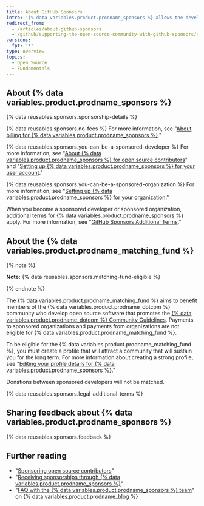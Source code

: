 ```yaml
---
title: About GitHub Sponsors
intro: '{% data variables.product.prodname_sponsors %} allows the developer community to financially support the people and organizations who design, build, and maintain the open source projects they depend on, directly on {% data variables.product.product_name %}.'
redirect_from:
  - /articles/about-github-sponsors
  - /github/supporting-the-open-source-community-with-github-sponsors/about-github-sponsors
versions:
  fpt: '*'
type: overview
topics:
  - Open Source
  - Fundamentals
---
```


## About {% data variables.product.prodname_sponsors %}

{% data reusables.sponsors.sponsorship-details %}

{% data reusables.sponsors.no-fees %} For more information, see "[About billing for {% data variables.product.prodname_sponsors %}](/articles/about-billing-for-github-sponsors)."

{% data reusables.sponsors.you-can-be-a-sponsored-developer %} For more information, see "[About {% data variables.product.prodname_sponsors %} for open source contributors](/sponsors/receiving-sponsorships-through-github-sponsors/about-github-sponsors-for-open-source-contributors)" and "[Setting up {% data variables.product.prodname_sponsors %} for your user account](/sponsors/receiving-sponsorships-through-github-sponsors/setting-up-github-sponsors-for-your-user-account)."

{% data reusables.sponsors.you-can-be-a-sponsored-organization %} For more information, see "[Setting up {% data variables.product.prodname_sponsors %} for your organization](/sponsors/receiving-sponsorships-through-github-sponsors/setting-up-github-sponsors-for-your-organization)."

When you become a sponsored developer or sponsored organization, additional terms for {% data variables.product.prodname_sponsors %} apply. For more information, see "[GitHub Sponsors Additional Terms](/github/site-policy/github-sponsors-additional-terms)."

## About the {% data variables.product.prodname_matching_fund %} 

{% note %}

**Note:** {% data reusables.sponsors.matching-fund-eligible %}

{% endnote %}

The {% data variables.product.prodname_matching_fund %} aims to benefit members of the {% data variables.product.prodname_dotcom %} community who develop open source software that promotes the [{% data variables.product.prodname_dotcom %} Community Guidelines](/github/site-policy/github-community-guidelines). Payments to sponsored organizations and payments from organizations are not eligible for {% data variables.product.prodname_matching_fund %}.

To be eligible for the {% data variables.product.prodname_matching_fund %}, you must create a profile that will attract a community that will sustain you for the long term. For more information about creating a strong profile, see "[Editing your profile details for {% data variables.product.prodname_sponsors %}](/sponsors/receiving-sponsorships-through-github-sponsors/editing-your-profile-details-for-github-sponsors)."

Donations between sponsored developers will not be matched.

{% data reusables.sponsors.legal-additional-terms %}

## Sharing feedback about {% data variables.product.prodname_sponsors %}

{% data reusables.sponsors.feedback %}

## Further reading
- "[Sponsoring open source contributors](/sponsors/sponsoring-open-source-contributors)"
- "[Receiving sponsorships through {% data variables.product.prodname_sponsors %}](/sponsors/receiving-sponsorships-through-github-sponsors)"
- "[FAQ with the {% data variables.product.prodname_sponsors %} team](https://github.blog/2019-06-12-faq-with-the-github-sponsors-team/)" on {% data variables.product.prodname_blog %}
